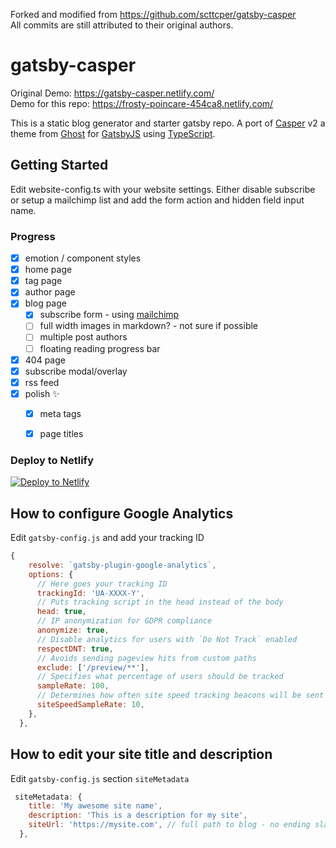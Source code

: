 Forked and modified from https://github.com/scttcper/gatsby-casper  
All commits are still attributed to their original authors.

# gatsby-casper

Original Demo: https://gatsby-casper.netlify.com/  
Demo for this repo: https://frosty-poincare-454ca8.netlify.com/

This is a static blog generator and starter gatsby repo. A port of [Casper](https://github.com/TryGhost/Casper) v2 a theme from [Ghost](https://ghost.org/) for [GatsbyJS](https://www.gatsbyjs.org/) using [TypeScript](https://www.typescriptlang.org/).

## Getting Started
Edit website-config.ts with your website settings.
Either disable subscribe or setup a mailchimp list and add the form action and hidden field input name.


### Progress
- [x] emotion / component styles
- [x] home page
- [x] tag page
- [x] author page
- [x] blog page
  - [x] subscribe form - using [mailchimp](https://mailchimp.com)
  - [ ] full width images in markdown? - not sure if possible
  - [ ] multiple post authors
  - [ ] floating reading progress bar
- [x] 404 page
- [x] subscribe modal/overlay
- [x] rss feed
- [x] polish ✨
  - [x] meta tags
  - [x] page titles


### Deploy to Netlify

[![Deploy to Netlify](https://www.netlify.com/img/deploy/button.svg)](https://app.netlify.com/start/deploy?repository=https://github.com/scttcper/gatsby-casper)

## How to configure Google Analytics
Edit `gatsby-config.js` and add your tracking ID


```javascript
{
    resolve: `gatsby-plugin-google-analytics`,
    options: {
      // Here goes your tracking ID
      trackingId: 'UA-XXXX-Y',
      // Puts tracking script in the head instead of the body
      head: true,
      // IP anonymization for GDPR compliance
      anonymize: true,
      // Disable analytics for users with `Do Not Track` enabled
      respectDNT: true,
      // Avoids sending pageview hits from custom paths
      exclude: ['/preview/**'],
      // Specifies what percentage of users should be tracked
      sampleRate: 100,
      // Determines how often site speed tracking beacons will be sent
      siteSpeedSampleRate: 10,
    },
  },
```

## How to edit your site title and description 
Edit `gatsby-config.js` section `siteMetadata`

```javascript
 siteMetadata: {
    title: 'My awesome site name',
    description: 'This is a description for my site',
    siteUrl: 'https://mysite.com', // full path to blog - no ending slash
  },
```
